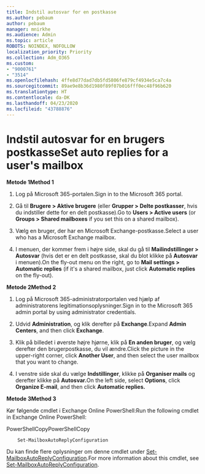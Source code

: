 ```yaml
---
title: Indstil autosvar for en postkasse
ms.author: pebaum
author: pebaum
manager: mnirkhe
ms.audience: Admin
ms.topic: article
ROBOTS: NOINDEX, NOFOLLOW
localization_priority: Priority
ms.collection: Adm_O365
ms.custom:
- "9000761"
- "3514"
ms.openlocfilehash: 4ffe8d77dad7db5fd5806fe879cf4934e5ca7c4a
ms.sourcegitcommit: 89ae9e8b36d1980f89f07b016fff0ec48f96b620
ms.translationtype: HT
ms.contentlocale: da-DK
ms.lasthandoff: 04/23/2020
ms.locfileid: "43788876"
---
```

# <a name="set-auto-replies-for-a-users-mailbox"></a><span data-ttu-id="d5338-102">Indstil autosvar for en brugers postkasse</span><span class="sxs-lookup"><span data-stu-id="d5338-102">Set auto replies for a user's mailbox</span></span>

<span data-ttu-id="d5338-103">**Metode 1**</span><span class="sxs-lookup"><span data-stu-id="d5338-103">**Method 1**</span></span>

1. <span data-ttu-id="d5338-104">Log på Microsoft 365-portalen.</span><span class="sxs-lookup"><span data-stu-id="d5338-104">Sign in to the Microsoft 365 portal.</span></span>

2. <span data-ttu-id="d5338-105">Gå til **Brugere > Aktive brugere** (eller **Grupper > Delte postkasser**, hvis du indstiller dette for en delt postkasse).</span><span class="sxs-lookup"><span data-stu-id="d5338-105">Go to **Users > Active users** (or **Groups > Shared mailboxes** if you set this on a shared mailbox).</span></span>

3. <span data-ttu-id="d5338-106">Vælg en bruger, der har en Microsoft Exchange-postkasse.</span><span class="sxs-lookup"><span data-stu-id="d5338-106">Select a user who has a Microsoft Exchange mailbox.</span></span>

4. <span data-ttu-id="d5338-107">I menuen, der kommer frem i højre side, skal du gå til **Mailindstillinger > Autosvar** (hvis det er en delt postkasse, skal du blot klikke på **Autosvar** i menuen).</span><span class="sxs-lookup"><span data-stu-id="d5338-107">On the fly-out menu on the right, go to **Mail settings > Automatic replies** (if it's a shared mailbox, just click **Automatic replies** on the fly-out).</span></span>

<span data-ttu-id="d5338-108">**Metode 2**</span><span class="sxs-lookup"><span data-stu-id="d5338-108">**Method 2**</span></span>

1. <span data-ttu-id="d5338-109">Log på Microsoft 365-administratorportalen ved hjælp af administratorens legitimationsoplysninger.</span><span class="sxs-lookup"><span data-stu-id="d5338-109">Sign in to the Microsoft 365 admin portal by using administrator credentials.</span></span>

2. <span data-ttu-id="d5338-110">Udvid **Administration**, og klik derefter på **Exchange**.</span><span class="sxs-lookup"><span data-stu-id="d5338-110">Expand **Admin Centers**, and then click **Exchange**.</span></span>

3. <span data-ttu-id="d5338-111">Klik på billedet i øverste højre hjørne, klik på **En anden bruger**, og vælg derefter den brugerpostkasse, du vil ændre.</span><span class="sxs-lookup"><span data-stu-id="d5338-111">Click the picture in the upper-right corner, click **Another User**, and then select the user mailbox that you want to change.</span></span>

4. <span data-ttu-id="d5338-112">I venstre side skal du vælge **Indstillinger**, klikke på **Organiser mails** og derefter klikke på **Autosvar.**</span><span class="sxs-lookup"><span data-stu-id="d5338-112">On the left side, select **Options**, click **Organize E-mail**, and then click **Automatic replies.**</span></span>

<span data-ttu-id="d5338-113">**Metode 3**</span><span class="sxs-lookup"><span data-stu-id="d5338-113">**Method 3**</span></span>

<span data-ttu-id="d5338-114">Kør følgende cmdlet i Exchange Online PowerShell:</span><span class="sxs-lookup"><span data-stu-id="d5338-114">Run the following cmdlet in Exchange Online PowerShell:</span></span>

<span data-ttu-id="d5338-115">PowerShellCopy</span><span class="sxs-lookup"><span data-stu-id="d5338-115">PowerShellCopy</span></span>

```
    Set-MailboxAutoReplyConfiguration
```

<span data-ttu-id="d5338-116">Du kan finde flere oplysninger om denne cmdlet under [Set-MailboxAutoReplyConfiguration](https://docs.microsoft.com/powershell/module/exchange/mailboxes/set-mailboxautoreplyconfiguration).</span><span class="sxs-lookup"><span data-stu-id="d5338-116">For more information about this cmdlet, see [Set-MailboxAutoReplyConfiguration](https://docs.microsoft.com/powershell/module/exchange/mailboxes/set-mailboxautoreplyconfiguration).</span></span>
